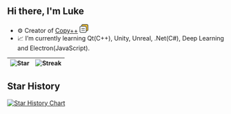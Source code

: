 ## Hi there, I'm Luke

- ⚙️ Creator of [Copy++](https://github.com/CopyPlusPlus) [<img src="https://github.com/wy-luke/wy-luke/blob/main/CopyPlusPlus.svg" width="20px">](https://github.com/CopyPlusPlus)
- 📈 I’m currently learning Qt(C++), Unity, Unreal, .Net(C#), Deep Learning and Electron(JavaScript).

|![Star](https://github-readme-stats.vercel.app/api?username=wy-luke&count_private=true&include_all_commits=false&show_icons=true) | ![Streak](https://github-readme-streak-stats.herokuapp.com/?user=wy-luke)|
|  ----  | ----  |

## Star History

[![Star History Chart](https://api.star-history.com/svg?repos=wy-luke/Unity-TextMeshPro-Chinese-Characters-Set,CopyPlusPlus/CopyPlusPlus&type=Date)](https://star-history.com/#wy-luke/Unity-TextMeshPro-Chinese-Characters-Set&CopyPlusPlus/CopyPlusPlus&Date)

